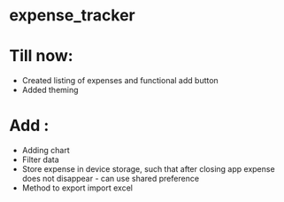 # expense_tracker

# Till now:
- Created listing of expenses and functional add button
- Added theming 

# Add :
- Adding chart
- Filter data
- Store expense in device storage, such that after closing app expense does not disappear - can use shared preference
- Method to export import excel 